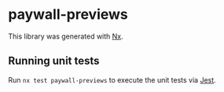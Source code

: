 # paywall-previews

This library was generated with [Nx](https://nx.dev).

## Running unit tests

Run `nx test paywall-previews` to execute the unit tests via [Jest](https://jestjs.io).
